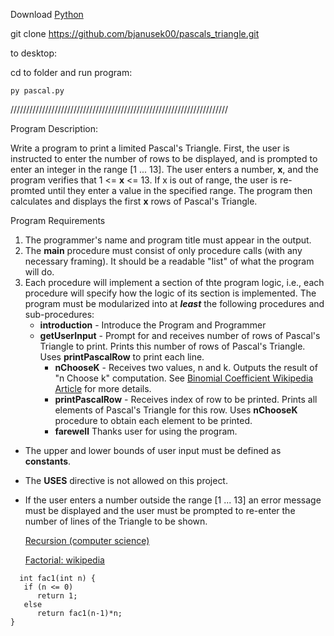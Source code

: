 Download [Python](https://www.python.org/)

git clone https://github.com/bjanusek00/pascals_triangle.git

to desktop:

cd to folder and run program: 

```
py pascal.py
```
/////////////////////////////////////////////////////////////////////

Program Description:

Write a program to print a limited Pascal's Triangle. First, the user is instructed to enter the number of
rows to be displayed, and is prompted to enter an integer in the range [1 ... 13]. The user enters a
number, **x**, and the program verifies that 1 <= **x** <= 13. If x is out of range, the user is re-promted until
they enter a value in the specified range. The program then calculates and displays the first **x** rows of
Pascal's Triangle.

Program Requirements
1. The programmer's name and program title must appear in the output.
2. The **main** procedure must consist of only procedure calls (with any necessary framing). It should be
    a readable "list" of what the program will do.
3. Each procedure will implement a section of thte program logic, i.e., each procedure will specify how
   the logic of its section is implemented. The program must be modularized into at ***least*** the following
    procedures and sub-procedures:
    - **introduction** - Introduce the Program and Programmer
    - **getUserInput** - Prompt for and receives number of rows of Pascal's Triangle to print. Prints this number of
        rows of Pascal's Triangle. Uses **printPascalRow** to print each line.
        - **nChooseK** - Receives two values, n and k. Outputs the result of "n Choose k" computation.
             See [Binomial Coefficient Wikipedia Article](https://en.wikipedia.org/wiki/Binomial_coefficient) for more details.
        - **printPascalRow** - Receives index of row to be printed. Prints all elements of Pascal's Triangle
            for this row. Uses **nChooseK** procedure to obtain each element to be printed.
        - **farewell** Thanks user for using the program.
- The upper and lower bounds of user input must be defined as **constants**.
- The **USES** directive is not allowed on this project.
- If the user enters a number outside the range [1 ... 13] an error message must be displayed and the
  user must be prompted to re-enter the number of lines of the Triangle to be shown.

  [Recursion (computer science)](https://en.wikipedia.org/wiki/Recursion_(computer_science))

  [Factorial: wikipedia](https://en.wikipedia.org/wiki/Factorial)

```
  int fac1(int n) {
   if (n <= 0)
      return 1;
   else
      return fac1(n-1)*n;
}
```
  
